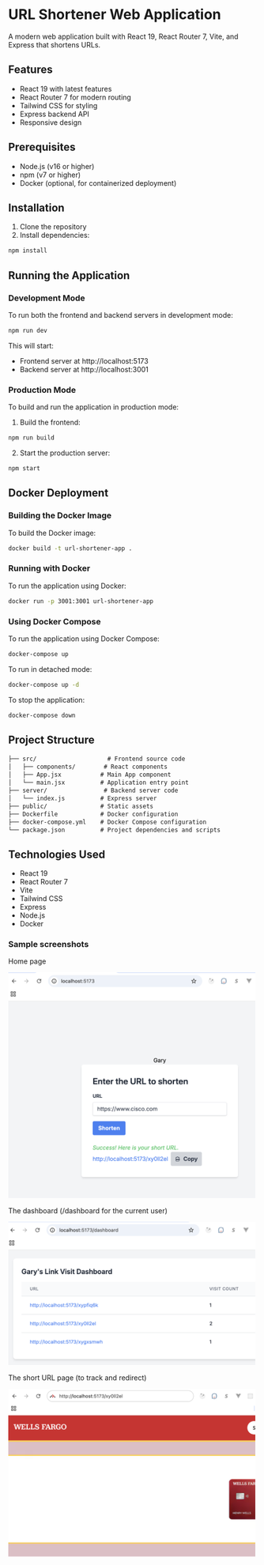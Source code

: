 # URL Shortener Web Application

A modern web application built with React 19, React Router 7, Vite, and Express that shortens URLs.

## Features

- React 19 with latest features
- React Router 7 for modern routing
- Tailwind CSS for styling
- Express backend API
- Responsive design

## Prerequisites

- Node.js (v16 or higher)
- npm (v7 or higher)
- Docker (optional, for containerized deployment)

## Installation

1. Clone the repository
2. Install dependencies:
```bash
npm install
```

## Running the Application

### Development Mode

To run both the frontend and backend servers in development mode:

```bash
npm run dev
```

This will start:
- Frontend server at http://localhost:5173
- Backend server at http://localhost:3001

### Production Mode

To build and run the application in production mode:

1. Build the frontend:
```bash
npm run build
```

2. Start the production server:
```bash
npm start
```

## Docker Deployment

### Building the Docker Image

To build the Docker image:

```bash
docker build -t url-shortener-app .
```

### Running with Docker

To run the application using Docker:

```bash
docker run -p 3001:3001 url-shortener-app
```

### Using Docker Compose

To run the application using Docker Compose:

```bash
docker-compose up
```

To run in detached mode:

```bash
docker-compose up -d
```

To stop the application:

```bash
docker-compose down
```

## Project Structure

```
├── src/                    # Frontend source code
│   ├── components/        # React components
│   ├── App.jsx           # Main App component
│   └── main.jsx          # Application entry point
├── server/                # Backend server code
│   └── index.js          # Express server
├── public/               # Static assets
├── Dockerfile            # Docker configuration
├── docker-compose.yml    # Docker Compose configuration
└── package.json          # Project dependencies and scripts
```

## Technologies Used

- React 19
- React Router 7
- Vite
- Tailwind CSS
- Express
- Node.js
- Docker 


### Sample screenshots


Home page

<img src="homeimage.png" alt="Alt text" width="500">


The dashboard (/dashboard for the current user)

<img src="dashboardimage.png" alt="Alt text" width="500">


The short URL page (to track and redirect)

<img src="shorturlimage.png" alt="Alt text" width="500">

